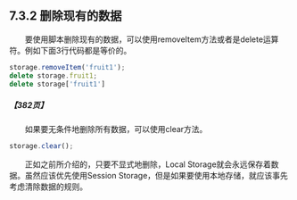 ## 7.3.2 删除现有的数据
&emsp;&emsp;要使用脚本删除现有的数据，可以使用removeItem方法或者是delete运算符。例如下面3行代码都是等价的。
```javascript
storage.removeItem('fruit1');
delete storage.fruit1;
delete storage['fruit1']
```
##### 【382页】
&emsp;&emsp;如果要无条件地删除所有数据，可以使用clear方法。
```javascript
storage.clear();
```
&emsp;&emsp;正如之前所介绍的，只要不显式地删除，Local Storage就会永远保存着数据。虽然应该优先使用Session Storage，但是如果要使用本地存储，就应该事先考虑清除数据的规则。
